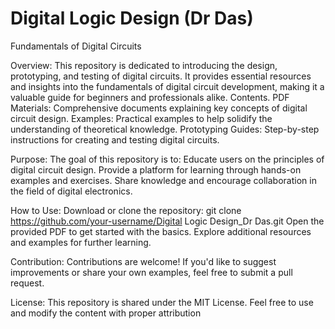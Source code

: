 # Digital Logic Design (Dr Das)
Fundamentals of Digital Circuits

Overview:
This repository is dedicated to introducing the design, prototyping, and testing of digital circuits. It provides essential resources and insights into the fundamentals of digital circuit development, making it a valuable guide for beginners and professionals alike.
Contents.
    PDF Materials: Comprehensive documents explaining key concepts of digital circuit design.
    Examples: Practical examples to help solidify the understanding of theoretical knowledge.
    Prototyping Guides: Step-by-step instructions for creating and testing digital circuits.

Purpose:
The goal of this repository is to:
    Educate users on the principles of digital circuit design.
    Provide a platform for learning through hands-on examples and exercises.
    Share knowledge and encourage collaboration in the field of digital electronics.

How to Use:
    Download or clone the repository:
    git clone https://github.com/your-username/Digital Logic Design_Dr Das.git
    Open the provided PDF to get started with the basics.
    Explore additional resources and examples for further learning.
    
Contribution:
Contributions are welcome! If you'd like to suggest improvements or share your own examples, feel free to submit a pull request.

License:
This repository is shared under the MIT License. Feel free to use and modify the content with proper attribution
